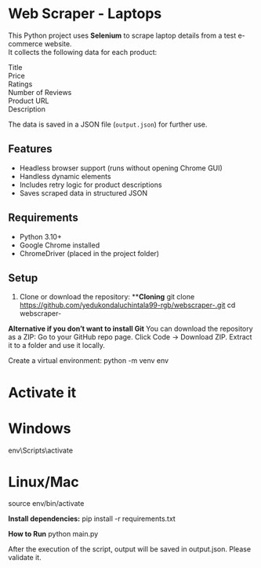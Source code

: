 # Web Scraper - Laptops

This Python project uses **Selenium** to scrape laptop details from a test e-commerce website.  
It collects the following data for each product:

Title  
Price  
Ratings  
Number of Reviews  
Product URL  
Description  

The data is saved in a JSON file (`output.json`) for further use.

## Features

- Headless browser support (runs without opening Chrome GUI)  
- Handless dynamic elements  
- Includes retry logic for product descriptions  
- Saves scraped data in structured JSON  


## Requirements

- Python 3.10+  
- Google Chrome installed  
- ChromeDriver (placed in the project folder)  

## Setup

1. Clone or download the repository:
****Cloning**
git clone https://github.com/yedukondaluchintala99-rgb/webscraper-.git
cd webscraper-

**Alternative if you don’t want to install Git**
You can download the repository as a ZIP:
Go to your GitHub repo page.
Click Code → Download ZIP.
Extract it to a folder and use it locally.

Create a virtual environment:
python -m venv env
# Activate it
# Windows
env\Scripts\activate
# Linux/Mac
source env/bin/activate

**Install dependencies:**
pip install -r requirements.txt

**How to Run**
python main.py

After the execution of the script, output will be saved in output.json. Please validate it.
